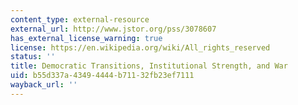 ```yaml
---
content_type: external-resource
external_url: http://www.jstor.org/pss/3078607
has_external_license_warning: true
license: https://en.wikipedia.org/wiki/All_rights_reserved
status: ''
title: Democratic Transitions, Institutional Strength, and War
uid: b55d337a-4349-4444-b711-32fb23ef7111
wayback_url: ''
---
```

